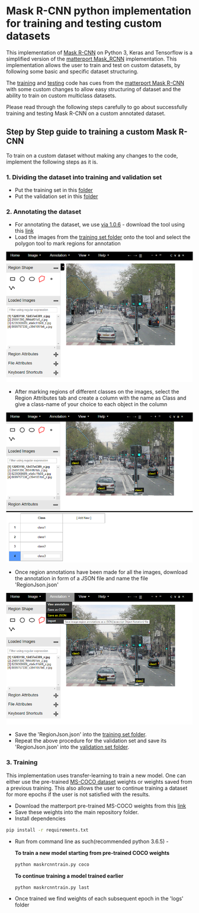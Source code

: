 # Mask R-CNN python implementation for training and testing custom datasets
This implementation of [Mask R-CNN](https://arxiv.org/abs/1703.06870) on Python 3, Keras and Tensorflow is a simplified version of the [matterport Mask_RCNN](https://github.com/matterport/Mask_RCNN) implementation. This implementation allows the user to train and test on custom datasets, by following some basic and specific dataset structuring.

The [training](maskrcnntrain.py) and [testing](maskrcnninferrence.py) code has cues from the [matterport Mask R-CNN](https://github.com/matterport/Mask_RCNN) with some custom changes to allow easy structuring of dataset and the ability to train on custom multiclass datasets.

Please read through the following steps carefully to go about successfully training and testing Mask R-CNN on a custom annotated dataset.

## Step by Step guide to training a custom Mask R-CNN

To train on a custom dataset without making any changes to the code, implement the following steps as it is.

### 1. Dividing the dataset into training and validation set

* Put the training set in this [folder](TrainingImages/train)
* Put the validation set in this [folder](TrainingImages/val)

### 2. Annotating the dataset

* For annotating the dataset, we use [via 1.0.6](http://www.robots.ox.ac.uk/~vgg/software/via/) - download the tool using this [link](http://www.robots.ox.ac.uk/~vgg/software/via/downloads/via-1.0.6.zip)
* Load the images from the [training set folder](TrainingImages/train) onto the tool and select the polygon tool to mark regions for annotation

![](READMEimages/Annotate1.PNG)
* After marking regions of different classes on the images, select the Region Attributes tab and create a column with the name as Class and give a class-name of your choice to each object in the column

![](READMEimages/Annotate2.PNG)
* Once region annotations have been made for all the images, download the annotation in form of a JSON file and name the file 'RegionJson.json'

![](READMEimages/Annotate3.PNG)
* Save the 'RegionJson.json' into the [training set folder](TrainingImages/train).
* Repeat the above procedure for the validation set and save its 'RegionJson.json' into the [validation set folder](TrainingImages/val).

### 3. Training

This implementation uses transfer-learning to train a new model. One can either use the pre-trained [MS-COCO dataset](http://cocodataset.org/#home) weights or weights saved from a previous training. This also allows the user to continue training a dataset for more epochs if the user is not satisfied with the results.

* Download the matterport pre-trained MS-COCO weights from this [link](https://github.com/matterport/Mask_RCNN/releases/download/v2.0/mask_rcnn_coco.h5)
* Save these weights into the main repository folder.
* Install dependencies
```bash
pip install -r requirements.txt
```
* Run from command line as such(recommended python 3.6.5) -

  **To train a new model starting from pre-trained COCO weights**
  ```bash
  python maskrcnntrain.py coco
  ```

  **To continue training a model trained earlier**
  ```bash
  python maskrcnntrain.py last
  ```
* Once trained we find weights of each subsequent epoch in the 'logs' folder
